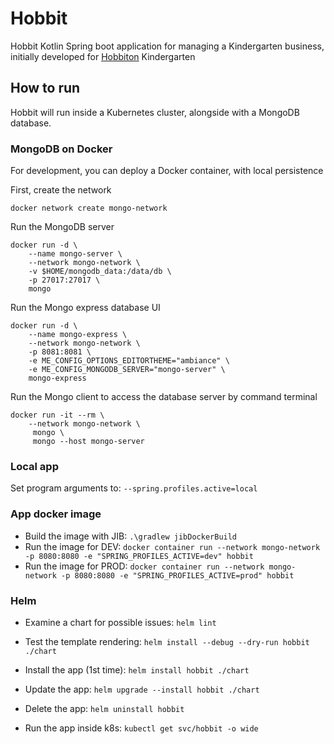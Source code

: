 # Hobbit

Hobbit Kotlin Spring boot application for managing a Kindergarten business, initially developed for [Hobbiton](http://www.hobbiton.es) Kindergarten

## How to run

Hobbit will run inside a Kubernetes cluster, alongside with a MongoDB database.

### MongoDB on Docker

For development, you can deploy a Docker container, with local persistence

First, create the network

```shell script
docker network create mongo-network
```

Run the MongoDB server

```shell script
docker run -d \
    --name mongo-server \
    --network mongo-network \
    -v $HOME/mongodb_data:/data/db \
    -p 27017:27017 \
    mongo
```

Run the Mongo express database UI

```shell script
docker run -d \
    --name mongo-express \
    --network mongo-network \
    -p 8081:8081 \
    -e ME_CONFIG_OPTIONS_EDITORTHEME="ambiance" \
    -e ME_CONFIG_MONGODB_SERVER="mongo-server" \
    mongo-express
```

Run the Mongo client to access the database server by command terminal

```shell script
docker run -it --rm \
    --network mongo-network \
     mongo \
     mongo --host mongo-server
```

### Local app

Set program arguments to: `--spring.profiles.active=local`


### App docker image

- Build the image with JIB: `.\gradlew jibDockerBuild`
- Run the image for DEV: `docker container run --network mongo-network -p 8080:8080 -e "SPRING_PROFILES_ACTIVE=dev" hobbit`
- Run the image for PROD: `docker container run --network mongo-network -p 8080:8080 -e "SPRING_PROFILES_ACTIVE=prod" hobbit`

### Helm

- Examine a chart for possible issues: `helm lint`
- Test the template rendering: `helm install --debug --dry-run hobbit ./chart`

- Install the app (1st time): `helm install hobbit ./chart`
- Update the app: `helm upgrade --install hobbit ./chart`
- Delete the app: `helm uninstall hobbit`

- Run the app inside k8s: `kubectl get svc/hobbit -o wide`